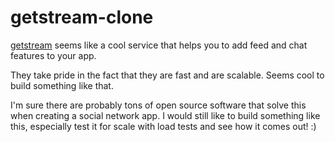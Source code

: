 # getstream-clone

[getstream](https://getstream.io) seems like a cool service that helps you to
add feed and chat features to your app.

They take pride in the fact that they are fast and are scalable. Seems cool to
build something like that.

I'm sure there are probably tons of open source software that solve this when
creating a social network app. I would still like to build something like this,
especially test it for scale with load tests and see how it comes out! :)

